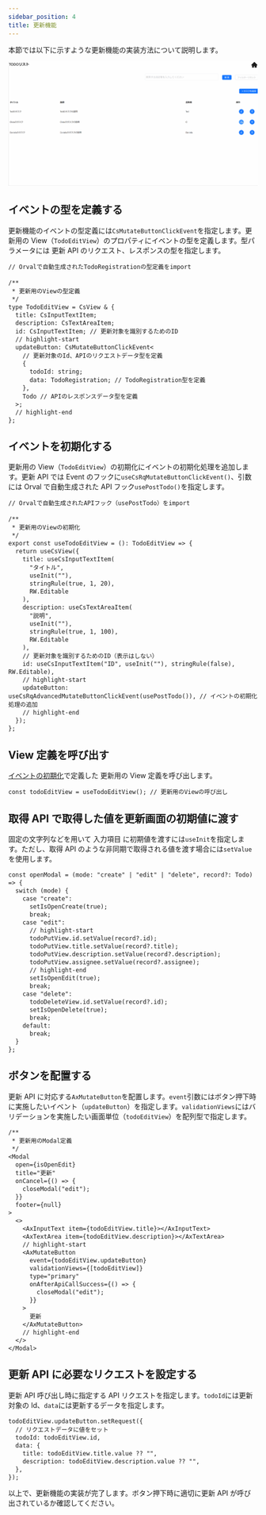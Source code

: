 ```yaml
---
sidebar_position: 4
title: 更新機能
---
```


本節では以下に示すような更新機能の実装方法について説明します。

![更新機能の画面](../../../static/img/crud-update.gif)

## イベントの型を定義する

更新機能のイベントの型定義には`CsMutateButtonClickEvent`を指定します。更新用の View（`TodoEditView`）のプロパティにイベントの型を定義します。型パラメータには 更新 API のリクエスト、レスポンスの型を指定します。

```tsx title="src/app/todo/page.view.ts"
// Orvalで自動生成されたTodoRegistrationの型定義をimport

/**
 * 更新用のViewの型定義
 */
type TodoEditView = CsView & {
  title: CsInputTextItem;
  description: CsTextAreaItem;
  id: CsInputTextItem; // 更新対象を識別するためのID
  // highlight-start
  updateButton: CsMutateButtonClickEvent<
    // 更新対象のId、APIのリクエストデータ型を定義
    {
      todoId: string;
      data: TodoRegistration; // TodoRegistration型を定義
    },
    Todo // APIのレスポンスデータ型を定義
  >;
  // highlight-end
};
```

## イベントを初期化する

更新用の View（`TodoEditView`）の初期化にイベントの初期化処理を追加します。更新 API では Event のフックに`useCsRqMutateButtonClickEvent()`、引数には Orval で自動生成された API フック`usePostTodo()`を指定します。

```tsx title="src/app/todo/page.view.ts"
// Orvalで自動生成されたAPIフック（usePostTodo）をimport

/**
 * 更新用のViewの初期化
 */
export const useTodoEditView = (): TodoEditView => {
  return useCsView({
    title: useCsInputTextItem(
      "タイトル",
      useInit(""),
      stringRule(true, 1, 20),
      RW.Editable
    ),
    description: useCsTextAreaItem(
      "説明",
      useInit(""),
      stringRule(true, 1, 100),
      RW.Editable
    ),
    // 更新対象を識別するためのID（表示はしない）
    id: useCsInputTextItem("ID", useInit(""), stringRule(false), RW.Editable),
    // highlight-start
    updateButton: useCsRqAdvancedMutateButtonClickEvent(usePostTodo()), // イベントの初期化処理の追加
    // highlight-end
  });
};
```

## View 定義を呼び出す

[イベントの初期化](./update-feature.md#イベントを初期化する)で定義した 更新用の View 定義を呼び出します。

```tsx title="src/app/todo/page.tsx"
const todoEditView = useTodoEditView(); // 更新用のViewの呼び出し
```

## 取得 API で取得した値を更新画面の初期値に渡す

固定の文字列などを用いて 入力項目 に初期値を渡すには`useInit`を指定します。ただし、取得 API のような非同期で取得される値を渡す場合には`setValue`を使用します。

```tsx title="todo/page.tsx"
const openModal = (mode: "create" | "edit" | "delete", record?: Todo) => {
  switch (mode) {
    case "create":
      setIsOpenCreate(true);
      break;
    case "edit":
      // highlight-start
      todoPutView.id.setValue(record?.id);
      todoPutView.title.setValue(record?.title);
      todoPutView.description.setValue(record?.description);
      todoPutView.assignee.setValue(record?.assignee);
      // highlight-end
      setIsOpenEdit(true);
      break;
    case "delete":
      todoDeleteView.id.setValue(record?.id);
      setIsOpenDelete(true);
      break;
    default:
      break;
  }
};
```

## ボタンを配置する

更新 API に対応する`AxMutateButton`を配置します。`event`引数にはボタン押下時に実施したいイベント（`updateButton`）を指定します。`validationViews`にはバリデーションを実施したい画面単位（`todoEditView`）を配列型で指定します。

```tsx title="src/app/todo/page.tsx"
/**
 * 更新用のModal定義
 */
<Modal
  open={isOpenEdit}
  title="更新"
  onCancel={() => {
    closeModal("edit");
  }}
  footer={null}
>
  <>
    <AxInputText item={todoEditView.title}></AxInputText>
    <AxTextArea item={todoEditView.description}></AxTextArea>
    // highlight-start
    <AxMutateButton
      event={todoEditView.updateButton}
      validationViews={[todoEditView]}
      type="primary"
      onAfterApiCallSuccess={() => {
        closeModal("edit");
      }}
    >
      更新
    </AxMutateButton>
    // highlight-end
  </>
</Modal>
```

## 更新 API に必要なリクエストを設定する

更新 API 呼び出し時に指定する API リクエストを指定します。`todoId`には更新対象の Id、`data`には更新するデータを指定します。

```tsx title="src/app/todo/page.tsx"
todoEditView.updateButton.setRequest({
  // リクエストデータに値をセット
  todoId: todoEditView.id,
  data: {
    title: todoEditView.title.value ?? "",
    description: todoEditView.description.value ?? "",
  },
});
```

以上で、更新機能の実装が完了します。ボタン押下時に適切に更新 API が呼び出されているか確認してください。
